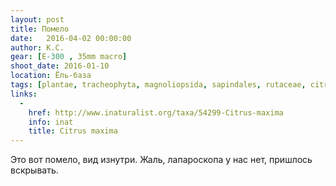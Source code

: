 ```yaml
---
layout: post
title: Помело
date:   2016-04-02 00:00:00
author: К.С.
gear: [E-300 , 35mm macro]
shoot_date: 2016-01-10
location: Ёль-база
tags: [plantae, tracheophyta, magnoliopsida, sapindales, rutaceae, citrus, citrus grandis]
links:
  -
    href: http://www.inaturalist.org/taxa/54299-Citrus-maxima
    info: inat
    title: Citrus maxima
---
```


Это вот помело, вид изнутри. Жаль, лапароскопа у нас нет, пришлось вскрывать.
